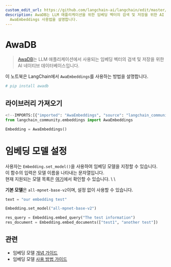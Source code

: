 ```yaml
---
custom_edit_url: https://github.com/langchain-ai/langchain/edit/master/docs/docs/integrations/text_embedding/awadb.ipynb
description: AwaDB는 LLM 애플리케이션을 위한 임베딩 벡터의 검색 및 저장을 위한 AI 네이티브 데이터베이스입니다. LangChain에서
  AwaEmbeddings 사용법을 설명합니다.
---
```


# AwaDB

> [AwaDB](https://github.com/awa-ai/awadb)는 LLM 애플리케이션에서 사용되는 임베딩 벡터의 검색 및 저장을 위한 AI 네이티브 데이터베이스입니다.

이 노트북은 LangChain에서 `AwaEmbeddings`를 사용하는 방법을 설명합니다.

```python
# pip install awadb
```


## 라이브러리 가져오기

```python
<!--IMPORTS:[{"imported": "AwaEmbeddings", "source": "langchain_community.embeddings", "docs": "https://api.python.langchain.com/en/latest/embeddings/langchain_community.embeddings.awa.AwaEmbeddings.html", "title": "AwaDB"}]-->
from langchain_community.embeddings import AwaEmbeddings
```


```python
Embedding = AwaEmbeddings()
```


# 임베딩 모델 설정
사용자는 `Embedding.set_model()`을 사용하여 임베딩 모델을 지정할 수 있습니다. \
이 함수의 입력은 모델 이름을 나타내는 문자열입니다. \
현재 지원되는 모델 목록은 [여기](https://github.com/awa-ai/awadb)에서 확인할 수 있습니다. \ \ 

**기본 모델**은 `all-mpnet-base-v2`이며, 설정 없이 사용할 수 있습니다.

```python
text = "our embedding test"

Embedding.set_model("all-mpnet-base-v2")
```


```python
res_query = Embedding.embed_query("The test information")
res_document = Embedding.embed_documents(["test1", "another test"])
```


## 관련

- 임베딩 모델 [개념 가이드](/docs/concepts/#embedding-models)
- 임베딩 모델 [사용 방법 가이드](/docs/how_to/#embedding-models)